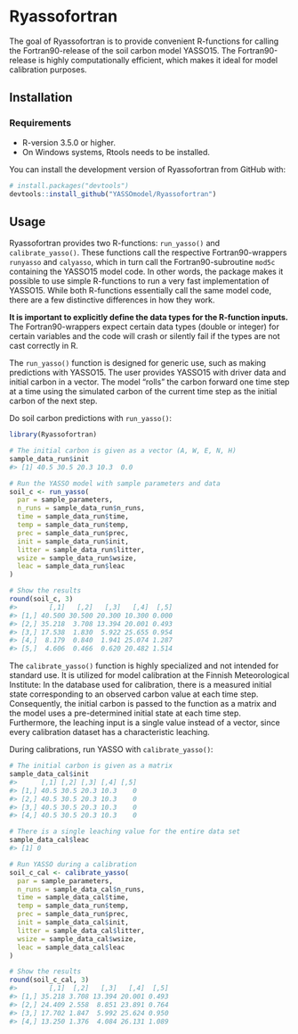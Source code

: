 
<!-- README.md is generated from README.Rmd. Please edit that file -->

# Ryassofortran

<!-- badges: start -->

<!-- badges: end -->

The goal of Ryassofortran is to provide convenient R-functions for
calling the Fortran90-release of the soil carbon model YASSO15. The
Fortran90-release is highly computationally efficient, which makes it
ideal for model calibration purposes.

## Installation

### Requirements

  - R-version 3.5.0 or higher.
  - On Windows systems, Rtools needs to be installed.

You can install the development version of Ryassofortran from GitHub
with:

``` r
# install.packages("devtools")
devtools::install_github("YASSOmodel/Ryassofortran")
```

## Usage

Ryassofortran provides two R-functions: `run_yasso()` and
`calibrate_yasso()`. These functions call the respective
Fortran90-wrappers `runyasso` and `calyasso`, which in turn call the
Fortran90-subroutine `mod5c` containing the YASSO15 model code. In other
words, the package makes it possible to use simple R-functions to run a
very fast implementation of YASSO15. While both R-functions essentially
call the same model code, there are a few distinctive differences in how
they work.

**It is important to explicitly define the data types for the R-function
inputs.** The Fortran90-wrappers expect certain data types (double or
integer) for certain variables and the code will crash or silently fail
if the types are not cast correctly in R.

The `run_yasso()` function is designed for generic use, such as making
predictions with YASSO15. The user provides YASSO15 with driver data and
initial carbon in a vector. The model “rolls” the carbon forward one
time step at a time using the simulated carbon of the current time step
as the initial carbon of the next step.

Do soil carbon predictions with `run_yasso()`:

``` r
library(Ryassofortran)
```

``` r
# The initial carbon is given as a vector (A, W, E, N, H)
sample_data_run$init
#> [1] 40.5 30.5 20.3 10.3  0.0
```

``` r
# Run the YASSO model with sample parameters and data
soil_c <- run_yasso(
  par = sample_parameters,
  n_runs = sample_data_run$n_runs,
  time = sample_data_run$time,
  temp = sample_data_run$temp,
  prec = sample_data_run$prec,
  init = sample_data_run$init,
  litter = sample_data_run$litter,
  wsize = sample_data_run$wsize,
  leac = sample_data_run$leac
)

# Show the results
round(soil_c, 3)
#>        [,1]   [,2]   [,3]   [,4]  [,5]
#> [1,] 40.500 30.500 20.300 10.300 0.000
#> [2,] 35.218  3.708 13.394 20.001 0.493
#> [3,] 17.538  1.830  5.922 25.655 0.954
#> [4,]  8.179  0.840  1.941 25.074 1.287
#> [5,]  4.606  0.466  0.620 20.482 1.514
```

The `calibrate_yasso()` function is highly specialized and not intended
for standard use. It is utilized for model calibration at the Finnish
Meteorological Institute: In the database used for calibration, there is
a measured initial state corresponding to an observed carbon value at
each time step. Consequently, the initial carbon is passed to the
function as a matrix and the model uses a pre-determined initial state
at each time step. Furthermore, the leaching input is a single value
instead of a vector, since every calibration dataset has a
characteristic leaching.

During calibrations, run YASSO with `calibrate_yasso()`:

``` r
# The initial carbon is given as a matrix
sample_data_cal$init
#>      [,1] [,2] [,3] [,4] [,5]
#> [1,] 40.5 30.5 20.3 10.3    0
#> [2,] 40.5 30.5 20.3 10.3    0
#> [3,] 40.5 30.5 20.3 10.3    0
#> [4,] 40.5 30.5 20.3 10.3    0
```

``` r
# There is a single leaching value for the entire data set
sample_data_cal$leac
#> [1] 0
```

``` r
# Run YASSO during a calibration
soil_c_cal <- calibrate_yasso(
  par = sample_parameters,
  n_runs = sample_data_cal$n_runs,
  time = sample_data_cal$time,
  temp = sample_data_run$temp,
  prec = sample_data_run$prec,
  init = sample_data_cal$init,
  litter = sample_data_cal$litter,
  wsize = sample_data_cal$wsize,
  leac = sample_data_cal$leac
)

# Show the results
round(soil_c_cal, 3)
#>        [,1]  [,2]   [,3]   [,4]  [,5]
#> [1,] 35.218 3.708 13.394 20.001 0.493
#> [2,] 24.409 2.558  8.851 23.891 0.764
#> [3,] 17.702 1.847  5.992 25.624 0.950
#> [4,] 13.250 1.376  4.084 26.131 1.089
```

